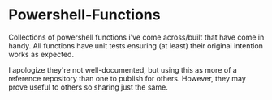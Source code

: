Powershell-Functions
====================

Collections of powershell functions i've come across/built that have come in
handy. All functions have unit tests ensuring (at least) their original
intention works as expected.

I apologize they're not well-documented, but using this as more of a reference
repository than one to publish for others. However, they may prove useful to
others so sharing just the same.